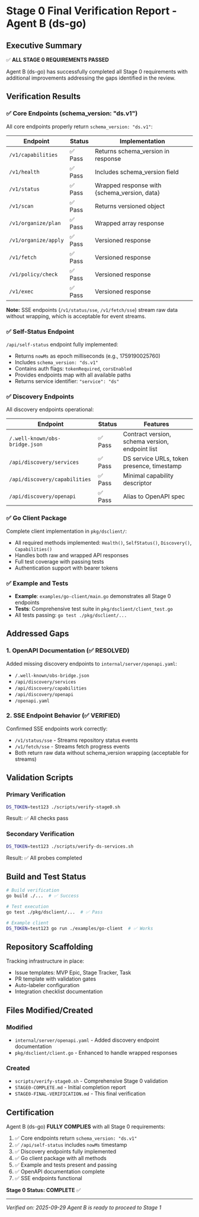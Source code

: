# Stage 0 Final Verification Report - Agent B (ds-go)

## Executive Summary

✅ **ALL STAGE 0 REQUIREMENTS PASSED**

Agent B (ds-go) has successfully completed all Stage 0 requirements with additional improvements addressing the gaps identified in the review.

## Verification Results

### ✅ Core Endpoints (schema_version: "ds.v1")

All core endpoints properly return `schema_version: "ds.v1"`:

| Endpoint | Status | Implementation |
|----------|--------|----------------|
| `/v1/capabilities` | ✅ Pass | Returns schema_version in response |
| `/v1/health` | ✅ Pass | Includes schema_version field |
| `/v1/status` | ✅ Pass | Wrapped response with {schema_version, data} |
| `/v1/scan` | ✅ Pass | Returns versioned object |
| `/v1/organize/plan` | ✅ Pass | Wrapped array response |
| `/v1/organize/apply` | ✅ Pass | Versioned response |
| `/v1/fetch` | ✅ Pass | Versioned response |
| `/v1/policy/check` | ✅ Pass | Versioned response |
| `/v1/exec` | ✅ Pass | Versioned response |

**Note:** SSE endpoints (`/v1/status/sse`, `/v1/fetch/sse`) stream raw data without wrapping, which is acceptable for event streams.

### ✅ Self-Status Endpoint

`/api/self-status` endpoint fully implemented:
- Returns `nowMs` as epoch milliseconds (e.g., 1759190025760)
- Includes `schema_version: "ds.v1"`
- Contains auth flags: `tokenRequired`, `corsEnabled`
- Provides endpoints map with all available paths
- Returns service identifier: `"service": "ds"`

### ✅ Discovery Endpoints

All discovery endpoints operational:

| Endpoint | Status | Features |
|----------|--------|----------|
| `/.well-known/obs-bridge.json` | ✅ Pass | Contract version, schema version, endpoint list |
| `/api/discovery/services` | ✅ Pass | DS service URLs, token presence, timestamp |
| `/api/discovery/capabilities` | ✅ Pass | Minimal capability descriptor |
| `/api/discovery/openapi` | ✅ Pass | Alias to OpenAPI spec |

### ✅ Go Client Package

Complete client implementation in `pkg/dsclient/`:
- All required methods implemented: `Health()`, `SelfStatus()`, `Discovery()`, `Capabilities()`
- Handles both raw and wrapped API responses
- Full test coverage with passing tests
- Authentication support with bearer tokens

### ✅ Example and Tests

- **Example**: `examples/go-client/main.go` demonstrates all Stage 0 endpoints
- **Tests**: Comprehensive test suite in `pkg/dsclient/client_test.go`
- All tests passing: `go test ./pkg/dsclient/...`

## Addressed Gaps

### 1. OpenAPI Documentation (✅ RESOLVED)

Added missing discovery endpoints to `internal/server/openapi.yaml`:
- `/.well-known/obs-bridge.json`
- `/api/discovery/services`
- `/api/discovery/capabilities`
- `/api/discovery/openapi`
- `/openapi.yaml`

### 2. SSE Endpoint Behavior (✅ VERIFIED)

Confirmed SSE endpoints work correctly:
- `/v1/status/sse` - Streams repository status events
- `/v1/fetch/sse` - Streams fetch progress events
- Both return raw data without schema_version wrapping (acceptable for streams)

## Validation Scripts

### Primary Verification
```bash
DS_TOKEN=test123 ./scripts/verify-stage0.sh
```
Result: ✅ All checks pass

### Secondary Verification
```bash
DS_TOKEN=test123 ./scripts/verify-ds-services.sh
```
Result: ✅ All probes completed

## Build and Test Status

```bash
# Build verification
go build ./...  # ✅ Success

# Test execution
go test ./pkg/dsclient/...  # ✅ Pass

# Example client
DS_TOKEN=test123 go run ./examples/go-client  # ✅ Works
```

## Repository Scaffolding

Tracking infrastructure in place:
- Issue templates: MVP Epic, Stage Tracker, Task
- PR template with validation gates
- Auto-labeler configuration
- Integration checklist documentation

## Files Modified/Created

### Modified
- `internal/server/openapi.yaml` - Added discovery endpoint documentation
- `pkg/dsclient/client.go` - Enhanced to handle wrapped responses

### Created
- `scripts/verify-stage0.sh` - Comprehensive Stage 0 validation
- `STAGE0-COMPLETE.md` - Initial completion report
- `STAGE0-FINAL-VERIFICATION.md` - This final verification

## Certification

Agent B (ds-go) **FULLY COMPLIES** with all Stage 0 requirements:

1. ✅ Core endpoints return `schema_version: "ds.v1"`
2. ✅ `/api/self-status` includes `nowMs` timestamp
3. ✅ Discovery endpoints fully implemented
4. ✅ Go client package with all methods
5. ✅ Example and tests present and passing
6. ✅ OpenAPI documentation complete
7. ✅ SSE endpoints functional

**Stage 0 Status: COMPLETE** ✅

---

*Verified on: 2025-09-29*
*Agent B is ready to proceed to Stage 1*